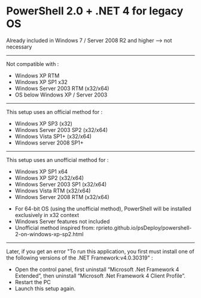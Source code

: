 # PowerShell 2.0 + .NET 4 for legacy OS

Already included in Windows 7 / Server 2008 R2 and higher --> not necessary

---

Not compatible with :
- Windows XP RTM
- Windows XP SP1 x32
- Windows Server 2003 RTM (x32/x64)
- OS below Windows XP / Server 2003

---

This setup uses an official method for :
- Windows XP SP3 (x32)
- Windows Server 2003 SP2 (x32/x64)
- Windows Vista SP1+ (x32/x64)
- Windows server 2008 SP1+

---

This setup uses an unofficial method for :
- Windows XP SP1 x64
- Windows XP SP2 (x32/x64)
- Windows Server 2003 SP1 (x32/x64)
- Windows Vista RTM (x32/x64)
- Windows Server 2008 RTM (x32/x64)

* For 64-bit OS (using the unofficial method), PowerShell will be installed exclusively in x32 context
* Windows Server features not included
* Unofficial method inspired from: rprieto.github.io/psDeploy/powershell-2-on-windows-xp-sp2.html

---

Later, if you get an error "To run this application, you first must install one of the following versions of the .NET Framework:v4.0.30319" :
- Open the control panel, first uninstall “Microsoft .Net Framework 4 Extended”, then uninstall “Microsoft .Net Framework 4 Client Profile”.
- Restart the PC
- Launch this setup again.
